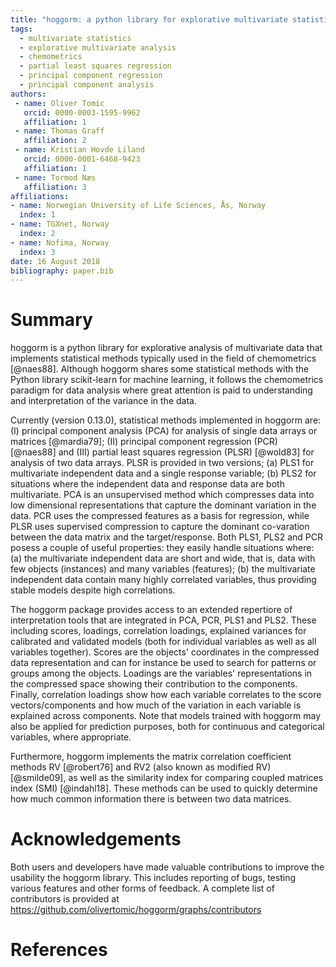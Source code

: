 ```yaml
---
title: "hoggorm: a python library for explorative multivariate statistics"
tags:
  - multivariate statistics
  - explorative multivariate analysis
  - chemometrics
  - partial least squares regression
  - principal component regression
  - principal component analysis
authors:
 - name: Oliver Tomic
   orcid: 0000-0003-1595-9962
   affiliation: 1
 - name: Thomas Graff
   affiliation: 2
 - name: Kristian Hovde Liland
   orcid: 0000-0001-6468-9423
   affiliation: 1
 - name: Tormod Næs
   affiliation: 3
affiliations:
- name: Norwegian University of Life Sciences, Ås, Norway
  index: 1
- name: TGXnet, Norway
  index: 2
- name: Nofima, Norway
  index: 3
date: 16 August 2018
bibliography: paper.bib
---
```


# Summary
hoggorm is a python library for explorative analysis of multivariate data that implements statistical methods typically used in the field of chemometrics [@naes88]. Although hoggorm shares some statistical methods with the Python library scikit-learn for machine learning, it follows the chemometrics paradigm for data analysis where great attention is paid to understanding and interpretation of the variance in the data. 

Currently (version 0.13.0), statistical methods implemented in hoggorm are: (I) principal component analysis (PCA) for analysis of single data arrays or matrices [@mardia79]; (II) principal component regression (PCR) [@naes88] and (III) partial least squares regression (PLSR) [@wold83] for analysis of two data arrays. PLSR is provided in two versions; (a) PLS1 for multivariate independent data and a single response variable; (b) PLS2 for situations where the independent data and response data are both multivariate. PCA is an unsupervised method which compresses data into low dimensional representations that capture the dominant variation in the data. PCR uses the compressed features as a basis for regression, while PLSR uses supervised compression to capture the dominant co-varation between the data matrix and the target/response. Both PLS1, PLS2 and PCR posess a couple of useful properties: they easily handle situations where: (a) the multivariate independent data are short and wide, that is, data with few objects (instances) and many variables (features); (b) the multivariate independent data contain many highly correlated variables, thus providing stable models despite high correlations. 

The hoggorm package provides access to an extended repertiore of interpretation tools that are integrated in PCA, PCR, PLS1 and PLS2. These including scores, loadings, correlation loadings, explained variances for calibrated and validated models (both for individual variables as well as all variables together). Scores are the objects' coordinates in the compressed data representation and can for instance be used to search for patterns or groups among the objects. Loadings are the variables' representations in the compressed space showing their contribution to the components. Finally, correlation loadings show how each variable correlates to the score vectors/components and how much of the variation in each variable is explained across components. Note that models trained with hoggorm may also be applied for prediction purposes, both for continuous and categorical variables, where appropriate.

Furthermore, hoggorm implements the matrix correlation coefficient methods RV [@robert76] and RV2 (also known as modified RV) [@smilde09], as well as the similarity index for comparing coupled matrices index (SMI) [@indahl18]. These methods can be used to quickly determine how much common information there is between two data matrices.

# Acknowledgements
Both users and developers have made valuable contributions to improve the usability the hoggorm library. This includes reporting of bugs, testing various features and other forms of feedback. A complete list of contributors is provided at https://github.com/olivertomic/hoggorm/graphs/contributors

# References
